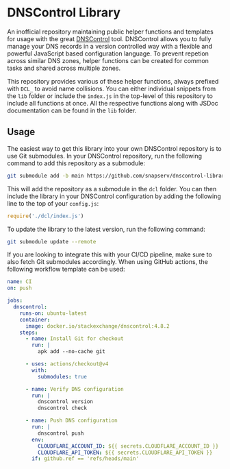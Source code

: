 # DNSControl Library

An inofficial repository maintaining public helper functions and templates for usage with the great [DNSControl](https://docs.dnscontrol.org/) tool. DNSControl allows you to fully manage your DNS records in a version controlled way with a flexible and powerful JavaScript based configuration language. To prevent repetion across similar DNS zones, helper functions can be created for common tasks and shared across multiple zones.

This repository provides various of these helper functions, always prefixed with `DCL_` to avoid name collisions. You can either individual snippets from the `lib` folder or include the `index.js` in the top-level of this repository to include all functions at once. All the respective functions along with JSDoc documentation can be found in the `lib` folder.

## Usage
The easiest way to get this library into your own DNSControl repository is to use Git submodules. In your DNSControl repository, run the following command to add this repository as a submodule:

```bash
git submodule add -b main https://github.com/snapserv/dnscontrol-library.git dcl
```

This will add the repository as a submodule in the `dcl` folder. You can then include the library in your DNSControl configuration by adding the following line to the top of your `config.js`:

```javascript
require('./dcl/index.js')
```

To update the library to the latest version, run the following command:

```bash
git submodule update --remote
```

If you are looking to integrate this with your CI/CD pipeline, make sure to also fetch Git submodules accordingly. When using GitHub actions, the following workflow template can be used:

```yaml
name: CI
on: push

jobs:
  dnscontrol:
    runs-on: ubuntu-latest
    container:
      image: docker.io/stackexchange/dnscontrol:4.8.2
    steps:
      - name: Install Git for checkout
        run: |
          apk add --no-cache git

      - uses: actions/checkout@v4
        with:
          submodules: true

      - name: Verify DNS configuration
        run: |
          dnscontrol version
          dnscontrol check

      - name: Push DNS configuration
        run: |
          dnscontrol push
        env:
          CLOUDFLARE_ACCOUNT_ID: ${{ secrets.CLOUDFLARE_ACCOUNT_ID }}
          CLOUDFLARE_API_TOKEN: ${{ secrets.CLOUDFLARE_API_TOKEN }}
        if: github.ref == 'refs/heads/main'
```
